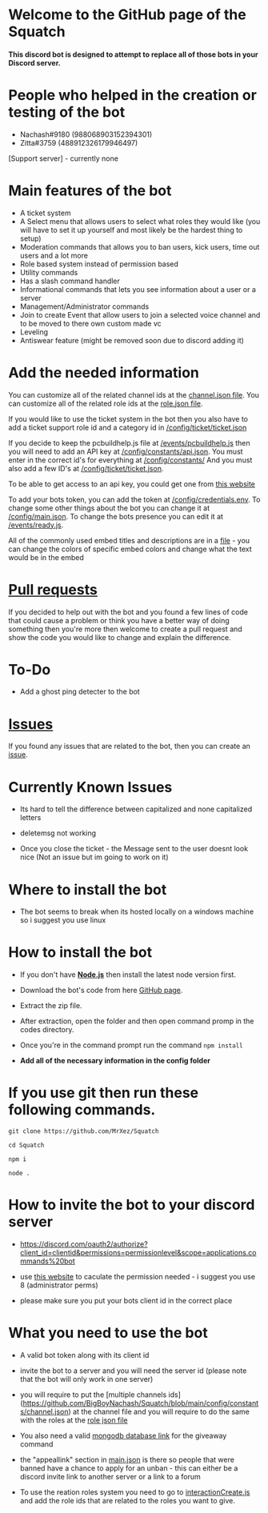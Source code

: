 # Welcome to the GitHub page of the Squatch
#### This discord bot is designed to attempt to replace all of those bots in your Discord server.


# People who helped in the creation or testing of the bot
* Nachash#9180 (988068903152394301)
* Zitta#3759 (488912326179946497)



[Support server] - currently none

# Main features of the bot
* A ticket system
* A Select menu that allows users to select what roles they would like (you will have to set it up yourself and most likely be the hardest thing to setup)
* Moderation commands that allows you to ban users, kick users, time out users and a lot more
* Role based system instead of permission based
* Utility commands
* Has a slash command handler
* Informational commands that lets you see information about a user or a server
* Management/Administrator commands
* Join to create Event that allow users to join a selected voice channel and to be moved to there own custom made vc
* Leveling
* Antiswear feature (might be removed soon due to discord adding it)




# Add the needed information
You can customize all of the related channel ids at the [channel.json file](https://github.com/BigBoyNachash/Squatch/blob/main/config/constants/channel.json).
You can customize all of the related role ids at the [role.json file](https://github.com/BigBoyNachash/Squatch/blob/main/config/constants/roles.json).

If you would like to use the ticket system in the bot then you also have to add a ticket support role id and a category id in [/config/ticket/ticket.json](https://github.com/BigBoyNachash/Squatch/tree/main/config/ticket/ticket.json)

If you decide to keep the pcbuildhelp.js file at [/events/pcbuildhelp.js](https://github.com/BigBoyNachash/Squatch/tree/main/events/pcbuildhelp.js) then you will need to add an API key at [/config/constants/api.json](https://github.com/BigBoyNachash/Squatch/blob/main/config/constants/api.json). You must enter in the correct id's for everything at [/config/constants/](https://github.com/BigBoyNachash/Squatch/tree/main/config/constants) And you must also add a few ID's at [/config/ticket/ticket.json](https://github.com/BigBoyNachash/Squatch/tree/main/config/ticket/ticket.json).


To be able to get access to an api key, you could get one from [this website](https://docs.japi.rest/#pc-part-picker=)


To add your bots token, you can add the token at [/config/credentials.env](https://github.com/BigBoyNachash/Squatch/blob/main/config/credentials.env). To change some other things about the bot you can change it at [/config/main.json](https://github.com/BigBoyNachash/Squatch/blob/main/config/main.json). To change the bots presence you can edit it at [/events/ready.js](https://github.com/BigBoyNachash/Squatch/blob/main/events/ready.js).


All of the commonly used embed titles and descriptions are in a [file](https://github.com/BigBoyNachash/Squatch/tree/main/config/embed/embedMSG.json) - you can change the colors of specific embed colors and change what the text would be in the embed




# [Pull requests](https://github.com/BigBoyNachash/Squatch/pulls)
If you decided to help out with the bot and you found a few lines of code that could cause a problem or think you have a better way of doing something then you're more then welcome to create a pull request and show the code you would like to change and explain the difference.



# To-Do

* Add a ghost ping detecter to the bot 



# [Issues](https://github.com/BigBoyNachash/Squatch/issues)

If you found any issues that are related to the bot, then you can create an [issue](https://github.com/BigBoyNachash/Squatch/issues).


# Currently Known Issues

* Its hard to tell the difference between capitalized and none capitalized letters 

* deletemsg not working

* Once you close the ticket - the Message sent to the user doesnt look nice (Not an issue but im going to work on it)



# Where to install the bot

* The bot seems to break when its hosted locally on a windows machine so i suggest you use linux 


# How to install the bot

* If you don't have [**Node.js**](https://nodejs.org/en/) then install the latest node version first.

* Download the bot's code from here [GitHub page](https://github.com/BigBoyNachash/Squatch/archive/refs/heads/main.zip).

* Extract the zip file.

* After extraction, open the folder and then open command promp in the codes directory.

* Once you're in the command prompt run the command `npm install`

* **Add all of the necessary information in the config folder**



# If you use git then run these following commands.

```
git clone https://github.com/MrXez/Squatch

cd Squatch

npm i

node .
```



# How to invite the bot to your discord server

* https://discord.com/oauth2/authorize?client_id=clientid&permissions=permissionlevel&scope=applications.commands%20bot

* use [this website](https://discordapi.com/permissions.html) to caculate the permission needed - i suggest you use 8 (administrator perms)

* please make sure you put your bots client id in the correct place





# What you need to use the bot

* A valid bot token along with its client id

* invite the bot to a server and you will need the server id (please note that the bot will only work in one server)

* you will require to put the [multiple channels ids] (https://github.com/BigBoyNachash/Squatch/blob/main/config/constants/channel.json) at the channel file and you will require to do the same with the roles at the [role json file](https://github.com/BigBoyNachash/Squatch/blob/main/config/constants/roles.json) 

* You also need a valid [mongodb database link](https://www.mongodb.com/) for the giveaway command

* the "appeallink" section in [main.json](https://github.com/BigBoyNachash/Squatch/blob/main/config/main.json) is there so people that were banned have a chance to apply for an unban - this can either be a discord invite link to another server or a link to a forum

* To use the reation roles system you need to go to [interactionCreate.js](https://github.com/BigBoyNachash/Squatch/blob/main/functions/interactionCreate.js) and add the role ids that are related to the roles you want to give. 
